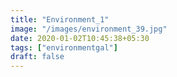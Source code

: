 ```yaml
---
title: "Environment_1"
image: "/images/environment_39.jpg"
date: 2020-01-02T10:45:38+05:30
tags: ["environmentgal"]
draft: false
---
```



